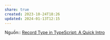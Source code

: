 ```yaml
---
share: true
created: 2023-10-24T18:26
updated: 2024-01-13T12:15
---
```


Nguồn:: [Record Type in TypeScript: A Quick Intro](https://dmitripavlutin.com/typescript-record/)
